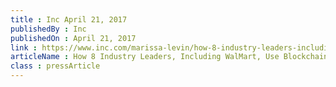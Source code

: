 ```yaml
---
title : Inc April 21, 2017
publishedBy : Inc
publishedOn : April 21, 2017
link : https://www.inc.com/marissa-levin/how-8-industry-leaders-including-walmart-use-blockchain-to-revolutionize-busines.html
articleName : How 8 Industry Leaders, Including WalMart, Use Blockchain to Revolutionize Business
class : pressArticle
---
```

